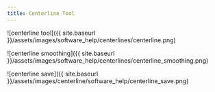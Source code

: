 ```yaml
---
title: Centerline Tool
---
```


![centerline tool]({{ site.baseurl }}/assets/images/software_help/centerlines/centerline.png)

![centerline smoothing]({{ site.baseurl }}/assets/images/software_help/centerlines/centerline_smoothing.png)

![centerline save]({{ site.baseurl }}/assets/images/centerline/software_help/centerline_save.png)

